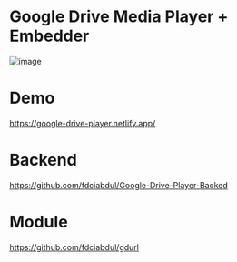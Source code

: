 # Google Drive Media Player + Embedder

![image](https://user-images.githubusercontent.com/31664438/231657493-078fca58-ae57-45db-89d5-a230d0a85275.png)

# Demo 

https://google-drive-player.netlify.app/

# Backend

https://github.com/fdciabdul/Google-Drive-Player-Backed

# Module 

https://github.com/fdciabdul/gdurl

